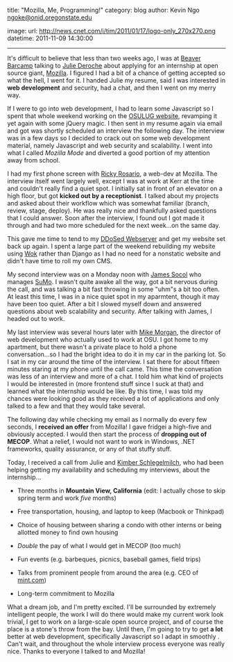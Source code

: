 title: "Mozilla, Me, Programming!"
category: blog
author: Kevin Ngo <ngoke@onid.oregonstate.edu>

image:
    url: http://news.cnet.com/i/tim/2011/01/17/logo-only_270x270.png
datetime: 2011-11-09 14:30:00

---

It's difficult to believe that less than two weeks ago, I was at [Beaver
Barcamp](http://ngokevin.com/blog/recap:-beaver-bar-camp-8/index.html) talking
to [Julie Deroche](http://jgoulie.blogspot.com/) about applying for an
internship at open source giant, [Mozilla](http://mozilla.org). I figured I had
a bit of a chance of getting accepted so what the hell, I went for it. I handed
Julie my resume, said I was interested in **web development** and security, had a
chat, and then I went on my merry way.

If I were to go into web development, I had to learn some Javascript so I spent
that whole weekend working on the [OSULUG website](http://lug.oregonstate.edu),
revamping it yet again with some jQuery magic. I then sent in my resume again
via email and got was shortly scheduled an interview the following day. The
interview was in a few days so I decided to crack out on some web development
material, namely Javascript and web security and scalability. I went into what
I called *Mozilla Mode* and diverted a good portion of my attention away from
school.

I had my first phone screen with [Ricky Rosario](http://rickyrosario.com), a
web-dev at Mozilla. The interview itself went largely well, except I was at
work at Kerr at the time and couldn't really find a quiet spot. I initially sat
in front of an elevator on a high floor, but got **kicked out by a
receptionist**.  I talked about my projects and asked about their workflow
which was somewhat familiar (branch, review, stage, deploy). He was really nice
and thankfully asked questions that I could answer. Soon after the interview, I
found out I got made it through and had two more scheduled for the next
week...on the same day.

This gave me time to tend to my [DDoSed
Webserver](http://ngokevin.com/blog/web-server-back-up/index.html) and get my
website set back up again. I spent a large part of the weekend rebuilding my
website using [Wok](http://github.com/mythmon/wok) rather than Django as I had
no need for a nonstatic website and didn't have time to roll my own CMS.

My second interview was on a Monday noon with [James
Socol](http://jamessocol.com) who manages [SuMo](http://support.mozilla.com). I
wasn't quite awake all the way, got a bit nervous during the call, and was
talking a bit fast throwing in some "uhm"s a bit too often. At least this time,
I was in a nice quiet spot in my aparmtent, though it may have been too quiet.
After a bit I slowed myself down and answered questions about web scalability
and security.  After talking with James, I headed out to work.

My last interview was several hours later with [Mike
Morgan](http://morgamic.com), the director of web development who actually used
to work at OSU. I got home to my apartment, but there wasn't a private place to
hold a phone conversation...so I had the bright idea to do it in my car in the
parking lot. So I sat in my car around the time of the interview. I sat there
for about fifteen minutes staring at my phone until the call came. This time
the conversation was less of an interview and more of a chat. I told him what
kind of projects I would be interested in (more frontend stuff since I suck at
that) and learned what the internship would be like. By this time, I was told
my chances were looking good as they received a lot of applications and only
talked to a few and that they would take several.

The following day while checking my email as I normally do every few seconds, I
**received an offer** from Mozilla! I gave fridgei a high-five and obviously
accepted. I would then start the process of **dropping out of MECOP**. What a
relief, I would not want to work in Windows, .NET frameworks, quality
assurance, or any of that stuffy stuff.

Today, I received a call from Julie and [Kimber
Schlegelmilch](www.linkedin.com/in/kimberschlegelmilch), who had been helping
getting my availability and scheduling my interviews, about the internship...

- Three months in **Mountain View, California** (edit: I actually chose to skip
  spring term and work *five* months)

- Free transportation, housing, and laptop to keep (Macbook or Thinkpad)

- Choice of housing between sharing a condo with other interns or being
  allotted money to find own housing

- *Double* the pay of what I would get in MECOP (too much)

- Fun events (e.g. barbeques, picnics, baseball games, field trips)

- Talks from prominent people from around the area (e.g. CEO of
  [mint.com](http://mint.com))

- Long-term commitment to Mozilla

What a dream job, and I'm pretty excited. I'll be surrounded by extremely
intelligent people, the work I will do there would make my current work look
trivial, I get to work on a large-scale open source project, and of course the
place is a stone's throw from the bay. Until then, I'm going to try to get **a
lot** better at web development, specifically Javascript so I adapt in smoothly
. Can't wait, and throughout the whole interview process everyone was really
nice. Thanks to everyone I talked to and Mozilla!


